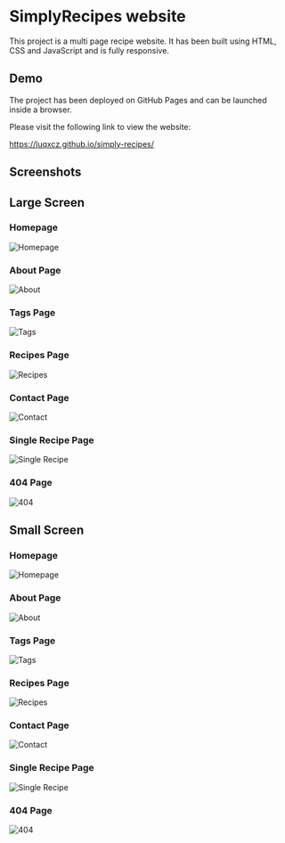 
# SimplyRecipes website

This project is a multi page recipe website. 
It has been built using HTML, CSS and JavaScript and is  fully responsive.

## Demo

The project has been deployed on GitHub Pages and can be launched inside a browser.

Please visit the following link to view the website: 

https://luqxcz.github.io/simply-recipes/


## Screenshots

## Large Screen
### Homepage 
![Homepage](./screenshots/Pages/large-screeen/index.png?raw=true "HomePage")

### About Page
![About](./screenshots/Pages/large-screeen/about.png?raw=true "about page")

### Tags Page
![Tags](./screenshots/Pages/large-screeen/tags.png?raw=true "tags page")

### Recipes Page
![Recipes](./screenshots/Pages/large-screeen/recipes.png?raw=true "recipes page")

### Contact Page
![Contact](./screenshots/Pages/large-screeen/contact.png?raw=true "contact page")

### Single Recipe Page
![Single Recipe](./screenshots/Pages/large-screeen/single-recipe.png?raw=true "single recipe")

### 404 Page
![404](./screenshots/Pages/large-screeen/404.png?raw=true "404 page")

## Small Screen

### Homepage 
![Homepage](./screenshots/Pages/small-screen/index.png?raw=true "HomePage")

### About Page
![About](./screenshots/Pages/small-screen/about.png?raw=true "about page")

### Tags Page
![Tags](./screenshots/Pages/small-screen/tags.png?raw=true "tags page")

### Recipes Page
![Recipes](./screenshots/Pages/-screen/recipes.png?raw=true "recipes page")

### Contact Page
![Contact](./screenshots/Pages/small-screen/contact.png?raw=true "contact page")

### Single Recipe Page
![Single Recipe](./screenshots/Pages/small-screen/single-recipe.png?raw=true "single recipe")

### 404 Page
![404](./screenshots/Pages/small-screen/404.png?raw=true "404 page")

